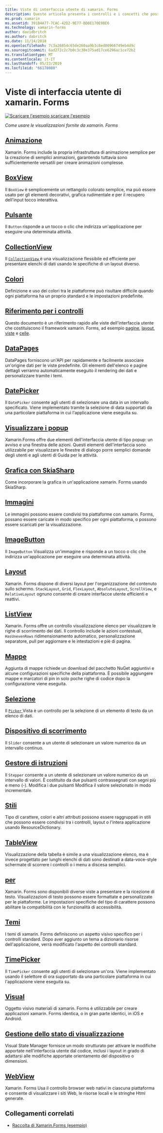 ```yaml
---
title: Viste di interfaccia utente di xamarin. Forms
description: Questo articolo presenta i controlli e i concetti che possono essere utilizzati durante la creazione di un'interfaccia utente in un'applicazione xamarin. Forms.
ms.prod: xamarin
ms.assetid: 391B4A77-7CAC-42D2-9E77-BD8E170E9BE6
ms.technology: xamarin-forms
author: davidbritch
ms.author: dabritch
ms.date: 11/14/2018
ms.openlocfilehash: 7c3a26854c65de260aa9b3c8ed00966749eb4d9c
ms.sourcegitcommit: 6ad272c2c7b0c3c30e375ad17ce6296ac1ce72b2
ms.translationtype: MT
ms.contentlocale: it-IT
ms.lasthandoff: 05/23/2019
ms.locfileid: "66178080"
---
```

# <a name="xamarinforms-user-interface-views"></a>Viste di interfaccia utente di xamarin. Forms

[![Scaricare l'esempio](~/media/shared/download.png) scaricare l'esempio](https://developer.xamarin.com/samples/FormsGallery/)

_Come usare le visualizzazioni fornite da xamarin. Forms_

## <a name="animationanimationindexmd"></a>[Animazione](animation/index.md)

Xamarin. Forms include la propria infrastruttura di animazione semplice per la creazione di semplici animazioni, garantendo tuttavia sono sufficientemente versatili per creare animazioni complesse.

## <a name="boxviewboxviewmd"></a>[BoxView](boxview.md)

Il `BoxView` è semplicemente un rettangolo colorato semplice, ma può essere usato per gli elementi decorativi, grafica rudimentale e per il recupero dell'input tocco interattiva.

## <a name="buttonbuttonmd"></a>[Pulsante](button.md)

Il `Button` risponde a un tocco o clic che indirizza un'applicazione per eseguire una determinata attività.

## <a name="collectionviewcollectionviewindexmd"></a>[CollectionView](collectionview/index.md)

Il [ `CollectionView` ](xref:Xamarin.Forms.CollectionView) è una visualizzazione flessibile ed efficiente per presentare elenchi di dati usando le specifiche di un layout diverso.

## <a name="colorscolorsmd"></a>[Colori](colors.md)

Definizione e uso dei colori tra le piattaforme può risultare difficile quando ogni piattaforma ha un proprio standard e le impostazioni predefinite.

## <a name="controls-referencecontrolsindexmd"></a>[Riferimento per i controlli](controls/index.md)

Questo documento è un riferimento rapido alle viste dell'interfaccia utente che costituiscono il framework xamarin. Forms, ad esempio [pagine](~/xamarin-forms/user-interface/controls/pages.md), [layout](~/xamarin-forms/user-interface/controls/layouts.md), [viste](~/xamarin-forms/user-interface/controls/views.md) e [celle](~/xamarin-forms/user-interface/controls/cells.md).

## <a name="datapagesdatapagesindexmd"></a>[DataPages](datapages/index.md)

DataPages forniscono un'API per rapidamente e facilmente associare un'origine dati per le viste predefinite. Gli elementi dell'elenco e pagine dettagli verranno automaticamente eseguito il rendering dei dati e personalizzare tramite i temi.

## <a name="datepickerdatepickermd"></a>[DatePicker](datepicker.md)

Il `DatePicker` consente agli utenti di selezionare una data in un intervallo specificato. Viene implementato tramite la selezione di data supportati da una particolare piattaforma in cui l'applicazione viene eseguita su.

## <a name="display-pop-upspop-upsmd"></a>[Visualizzare i popup](pop-ups.md)

Xamarin.Forms offre due elementi dell'interfaccia utente di tipo popup: un avviso e una finestra delle azioni. Questi elementi dell'interfaccia sono utilizzabile per visualizzare le finestre di dialogo porre semplici domande degli utenti e agli utenti di Guida per le attività.

## <a name="graphics-with-skiasharpgraphicsskiasharpindexmd"></a>[Grafica con SkiaSharp](graphics/skiasharp/index.md)

Come incorporare la grafica in un'applicazione xamarin. Forms usando SkiaSharp.

## <a name="imagesimagesmd"></a>[Immagini](images.md)

Le immagini possono essere condivisi tra piattaforme con xamarin. Forms, possano essere caricate in modo specifico per ogni piattaforma, o possono essere scaricati per la visualizzazione.

## <a name="imagebuttonimagebuttonmd"></a>[ImageButton](imagebutton.md)

Il `ImageButton` Visualizza un'immagine e risponde a un tocco o clic che indirizza un'applicazione per eseguire una determinata attività.

## <a name="layoutslayoutsindexmd"></a>[Layout](layouts/index.md)

Xamarin. Forms dispone di diversi layout per l'organizzazione del contenuto sullo schermo. `StackLayout`, `Grid`, `FlexLayout`, `AbsoluteLayout`, `ScrollView`, e `RelativeLayout` ognuno consente di creare interfacce utente efficienti e reattivi.

## <a name="listviewlistviewindexmd"></a>[ListView](listview/index.md)

Xamarin. Forms offre un controllo visualizzazione elenco per visualizzare le righe di scorrimento dei dati. Il controllo include le azioni contestuali, `HasUnevenRows` ridimensionamento automatico, personalizzazione separatore, pull per aggiornare e le intestazioni e piè di pagina.

## <a name="mapsmapmd"></a>[Mappe](map.md)

Aggiunta di mappe richiede un download del pacchetto NuGet aggiuntivi e alcune configurazioni specifiche della piattaforma. È possibile aggiungere mappe e marcatori di pin in solo poche righe di codice dopo la configurazione viene eseguita.

## <a name="pickerpickerindexmd"></a>[Selezione](picker/index.md)

Il [ `Picker` ](xref:Xamarin.Forms.Picker) Vista è un controllo per la selezione di un elemento di testo da un elenco di dati.

## <a name="sliderslidermd"></a>[Dispositivo di scorrimento](slider.md)

Il `Slider` consente a un utente di selezionare un valore numerico da un intervallo continuo.

## <a name="steppersteppermd"></a>[Gestore di istruzioni](stepper.md)

Il `Stepper` consente a un utente di selezionare un valore numerico da un intervallo di valori. È costituito da due pulsanti contrassegnati con segni più e meno (-). Modifica i due pulsanti Modifica il valore selezionato in modo incrementale.

## <a name="stylesstylesindexmd"></a>[Stili](styles/index.md)

Tipo di carattere, colori e altri attributi possono essere raggruppati in stili che possono essere condivisi tra i controlli, layout o l'intera applicazione usando ResourceDictionary.

## <a name="tableviewtableviewmd"></a>[TableView](tableview.md)

Visualizzazione della tabella è simile a una visualizzazione elenco, ma è invece progettato per lunghi elenchi di dati sono destinati a data-voce-style schermate di scorrere i controlli o i menu a discesa semplici.

## <a name="texttextindexmd"></a>[per](text/index.md)

Xamarin. Forms sono disponibili diverse viste a presentare e la ricezione di testo. Visualizzazioni di testo possono essere formattate e personalizzate per le piattaforme. Le impostazioni specifiche del tipo di carattere possono abilitare la compatibilità con le funzionalità di accessibilità.

## <a name="themesthemesindexmd"></a>[Temi](themes/index.md)

I temi di xamarin. Forms definiscono un aspetto visivo specifico per i controlli standard. Dopo aver aggiunto un tema a dizionario risorse dell'applicazione, verrà modificato l'aspetto dei controlli standard.

## <a name="timepickertimepickermd"></a>[TimePicker](timepicker.md)

Il `TimePicker` consente agli utenti di selezionare un'ora. Viene implementato usando il selettore di ora supportato da una particolare piattaforma in cui l'applicazione viene eseguita su.

## <a name="visualvisualindexmd"></a>[Visual](visual/index.md)

Oggetto visivo materiali di xamarin. Forms è utilizzabile per creare applicazioni xamarin. Forms identica, o in gran parte identici, in iOS e Android.

## <a name="visual-state-managervisual-state-managermd"></a>[Gestione dello stato di visualizzazione](visual-state-manager.md)

Visual State Manager fornisce un modo strutturato per attivare le modifiche apportate nell'interfaccia utente dal codice, inclusi i layout in grado di adattarsi alle modifiche apportate orientamento del dispositivo o dimensioni.

## <a name="webviewwebviewmd"></a>[WebView](webview.md)

Xamarin. Forms Usa il controllo browser web nativi in ciascuna piattaforma e consente di visualizzare i siti Web, le risorse locali e le stringhe Html generate.

## <a name="related-links"></a>Collegamenti correlati

- [Raccolta di Xamarin.Forms (esempio)](https://developer.xamarin.com/samples/FormsGallery/)
